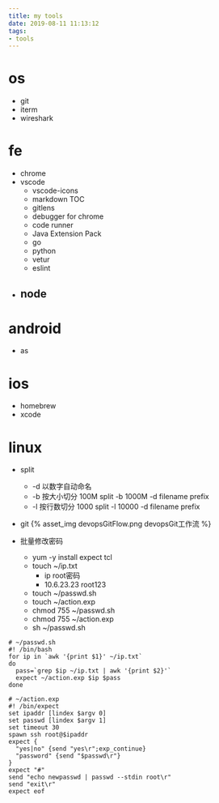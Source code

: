```yaml
---
title: my tools
date: 2019-08-11 11:13:12
tags:
- tools
---
```


# os
- git
- iterm
- wireshark

# fe
- chrome
- vscode
  - vscode-icons
  - markdown TOC
  - gitlens
  - debugger for chrome
  - code runner
  - Java Extension Pack
  - go
  - python
  - vetur
  - eslint
- node
  - 

# android
- as

# ios
- homebrew
- xcode

# linux
- split
  - -d 以数字自动命名
  - -b 按大小切分 100M split -b 1000M -d filename prefix
  - -l 按行数切分 1000 split -l 10000 -d filename prefix
- git
{% asset_img devopsGitFlow.png devopsGit工作流 %}

- 批量修改密码
  - yum -y install expect tcl
  - touch ~/ip.txt
    - ip root密码
    - 10.6.23.23 root123
  - touch ~/passwd.sh
  - touch ~/action.exp
  - chmod 755 ~/passwd.sh
  - chmod 755 ~/action.exp
  - sh ~/passwd.sh
```
# ~/passwd.sh
#! /bin/bash
for ip in `awk '{print $1}' ~/ip.txt`
do
  pass=`grep $ip ~/ip.txt | awk '{print $2}'`
  expect ~/action.exp $ip $pass
done

# ~/action.exp
#! /bin/expect
set ipaddr [lindex $argv 0]
set passwd [lindex $argv 1]
set timeout 30
spawn ssh root@$ipaddr
expect {
  "yes|no" {send "yes\r";exp_continue}
  "password" {send "$passwd\r"}
}
expect "#"
send "echo newpasswd | passwd --stdin root\r"
send "exit\r"
expect eof
```